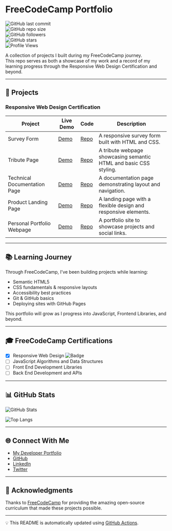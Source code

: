 # FreeCodeCamp Portfolio  

![GitHub last commit](https://img.shields.io/github/last-commit/erasmusedwardobeth/fcc-portfolio)  
![GitHub repo size](https://img.shields.io/github/repo-size/erasmusedwardobeth/fcc-portfolio)  
![GitHub followers](https://img.shields.io/github/followers/erasmusedwardobeth?style=social)  
![GitHub stars](https://img.shields.io/github/stars/erasmusedwardobeth?style=social)  
![Profile Views](https://komarev.com/ghpvc/?username=erasmusedwardobeth&label=Profile%20Views&color=0e75b6&style=flat)  

A collection of projects I built during my FreeCodeCamp journey.  
This repo serves as both a showcase of my work and a record of my learning progress through the Responsive Web Design Certification and beyond.  

---

## 🚀 Projects  

### Responsive Web Design Certification  

<!-- PROJECTS_TABLE_START -->
| Project | Live Demo | Code | Description |
|---------|-----------|------|-------------|
| Survey Form | [Demo](https://erasmusedwardobeth.github.io/fcc-survey-form) | [Repo](https://github.com/erasmusedwardobeth/fcc-survey-form) | A responsive survey form built with HTML and CSS. |
| Tribute Page | [Demo](https://erasmusedwardobeth.github.io/fcc-tribute-page) | [Repo](https://github.com/erasmusedwardobeth/fcc-tribute-page) | A tribute webpage showcasing semantic HTML and basic CSS styling. |
| Technical Documentation Page | [Demo](https://erasmusedwardobeth.github.io/fcc-technical-docs) | [Repo](https://github.com/erasmusedwardobeth/fcc-technical-docs) | A documentation page demonstrating layout and navigation. |
| Product Landing Page | [Demo](https://erasmusedwardobeth.github.io/fcc-product-landing) | [Repo](https://github.com/erasmusedwardobeth/fcc-product-landing) | A landing page with a flexible design and responsive elements. |
| Personal Portfolio Webpage | [Demo](https://erasmusedwardobeth.github.io/fcc-portfolio) | [Repo](https://github.com/erasmusedwardobeth/fcc-portfolio) | A portfolio site to showcase projects and social links. |
<!-- PROJECTS_TABLE_END -->

---

## 📚 Learning Journey  

Through FreeCodeCamp, I’ve been building projects while learning:  
- Semantic HTML5  
- CSS fundamentals & responsive layouts  
- Accessibility best practices  
- Git & GitHub basics  
- Deploying sites with GitHub Pages  

This portfolio will grow as I progress into JavaScript, Frontend Libraries, and beyond.  

---

## 🎓 FreeCodeCamp Certifications  

- [x] Responsive Web Design ![Badge](https://img.shields.io/badge/Certified-Responsive%20Web%20Design-brightgreen)  
- [ ] JavaScript Algorithms and Data Structures  
- [ ] Front End Development Libraries  
- [ ] Back End Development and APIs  

---

## 📊 GitHub Stats  

![GitHub Stats](https://github-readme-stats.vercel.app/api?username=erasmusedwardobeth&show_icons=true&theme=radical)  

![Top Langs](https://github-readme-stats.vercel.app/api/top-langs/?username=erasmusedwardobeth&layout=compact&theme=radical)  

---

## 🌐 Connect With Me  

- [My Developer Portfolio](https://erasmuseobeth.vercel.app)  
- [GitHub](https://github.com/erasmusedwardobeth)  
- [LinkedIn](https://linkedin.com/in/erasmusedwardobeth)  
- [Twitter](https://twitter.com/erasmus.obeth)  

---

## 🙏 Acknowledgments  

Thanks to [FreeCodeCamp](https://www.freecodecamp.org) for providing the amazing open-source curriculum that made these projects possible.  

---

💡 This README is automatically updated using [GitHub Actions](https://github.com/features/actions).
